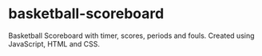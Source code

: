 # basketball-scoreboard
Basketball Scoreboard with timer, scores, periods and fouls. Created using JavaScript, HTML and CSS.

